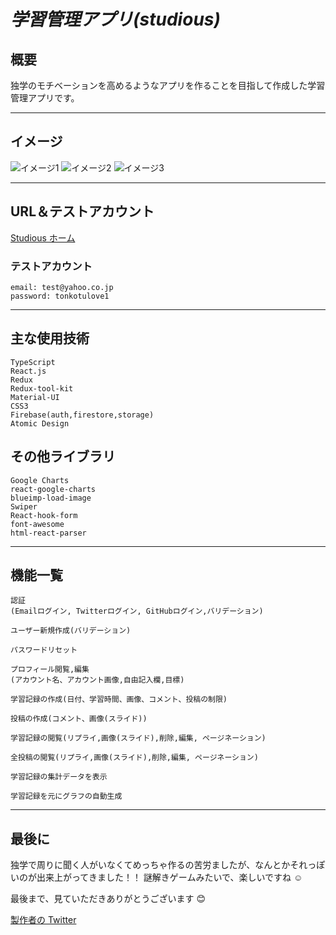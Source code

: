 # ***学習管理アプリ(studious)***

## 概要

独学のモチベーションを高めるようなアプリを作ることを目指して作成した学習管理アプリです。

___
## イメージ
![イメージ1](https://user-images.githubusercontent.com/79029696/135963811-f8044977-3be6-4cb6-bce9-fc91bae8b87a.png)
![イメージ2](https://user-images.githubusercontent.com/79029696/135963819-63bae6db-b277-4cf5-8e27-7ef725c8d02e.png)
![イメージ3](https://user-images.githubusercontent.com/79029696/135963836-72026e66-9fc8-4033-9520-e8e0e069eedf.png)
___

## URL＆テストアカウント

[Studious ホーム](https://studious-two.vercel.app/home)

### テストアカウント

    email: test@yahoo.co.jp
    password: tonkotulove1
___
## 主な使用技術

    TypeScript
    React.js
    Redux
    Redux-tool-kit
    Material-UI
    CSS3
    Firebase(auth,firestore,storage)
    Atomic Design

## その他ライブラリ

    Google Charts
    react-google-charts
    blueimp-load-image
    Swiper
    React-hook-form
    font-awesome
    html-react-parser
___
## 機能一覧

    認証
    (Emailログイン, Twitterログイン, GitHubログイン,バリデーション)

    ユーザー新規作成(バリデーション)
     
    パスワードリセット

    プロフィール閲覧,編集
    (アカウント名、アカウント画像,自由記入欄,目標)

    学習記録の作成(日付、学習時間、画像、コメント、投稿の制限)

    投稿の作成(コメント、画像(スライド))

    学習記録の閲覧(リプライ,画像(スライド),削除,編集, ページネーション)

    全投稿の閲覧(リプライ,画像(スライド),削除,編集, ページネーション)

    学習記録の集計データを表示

    学習記録を元にグラフの自動生成
___
## 最後に

独学で周りに聞く人がいなくてめっちゃ作るの苦労ましたが、なんとかそれっぽいのが出来上がってきました！！
謎解きゲームみたいで、楽しいですね ☺️

最後まで、見ていただきありがとうございます 😊

[製作者の Twitter](https://twitter.com/Patao_program)
